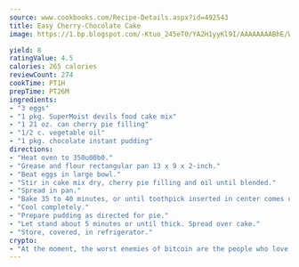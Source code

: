 ```yaml
---
source: www.cookbooks.com/Recipe-Details.aspx?id=492543
title: Easy Cherry-Chocolate Cake
image: https://1.bp.blogspot.com/-Ktuo_245eT0/YA2H1yyKl9I/AAAAAAAABhE/WMoqSq2tWOcgMkPaLYZ-49h8pVDUUwFCQCLcBGAsYHQ/s307/5.png

yield: 8
ratingValue: 4.5
calories: 265 calories
reviewCount: 274
cookTime: PT1H
prepTime: PT26M
ingredients:
- "3 eggs"
- "1 pkg. SuperMoist devils food cake mix"
- "1 21 oz. can cherry pie filling"
- "1/2 c. vegetable oil"
- "1 pkg. chocolate instant pudding"
directions:
- "Heat oven to 350u00b0."
- "Grease and flour rectangular pan 13 x 9 x 2-inch."
- "Beat eggs in large bowl."
- "Stir in cake mix dry, cherry pie filling and oil until blended."
- "Spread in pan."
- "Bake 35 to 40 minutes, or until toothpick inserted in center comes out clean. Surface of cake will be bumpy."
- "Cool completely."
- "Prepare pudding as directed for pie."
- "Let stand about 5 minutes or until thick. Spread over cake."
- "Store, covered, in refrigerator."
crypto:
- "At the moment, the worst enemies of bitcoin are the people who love bitcoin."
---
```

